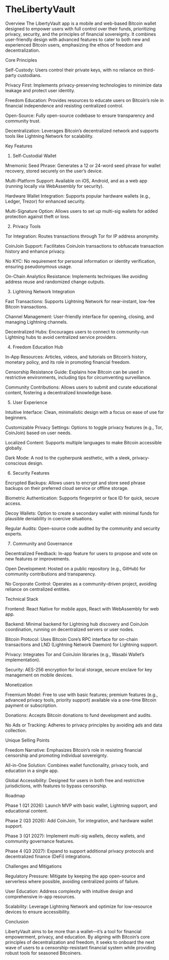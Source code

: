 # TheLibertyVault
Overview
The LibertyVault app is a mobile and web-based Bitcoin wallet designed to empower users with full control over their funds, prioritizing privacy, security, and the principles of financial sovereignty. It combines user-friendly design with advanced features to cater to both new and experienced Bitcoin users, emphasizing the ethos of freedom and decentralization.

Core Principles

Self-Custody: Users control their private keys, with no reliance on third-party custodians.

Privacy First: Implements privacy-preserving technologies to minimize data leakage and protect user identity.

Freedom Education: Provides resources to educate users on Bitcoin’s role in financial independence and resisting centralized control.

Open-Source: Fully open-source codebase to ensure transparency and community trust.

Decentralization: Leverages Bitcoin’s decentralized network and supports tools like Lightning Network for scalability.

Key Features

1. Self-Custodial Wallet

Mnemonic Seed Phrase: Generates a 12 or 24-word seed phrase for wallet recovery, stored securely on the user’s device.

Multi-Platform Support: Available on iOS, Android, and as a web app (running locally via WebAssembly for security).

Hardware Wallet Integration: Supports popular hardware wallets (e.g., Ledger, Trezor) for enhanced security.

Multi-Signature Option: Allows users to set up multi-sig wallets for added protection against theft or loss.

2. Privacy Tools

Tor Integration: Routes transactions through Tor for IP address anonymity.

CoinJoin Support: Facilitates CoinJoin transactions to obfuscate transaction history and enhance privacy.

No KYC: No requirement for personal information or identity verification, ensuring pseudonymous usage.

On-Chain Analytics Resistance: Implements techniques like avoiding address reuse and randomized change outputs.

3. Lightning Network Integration

Fast Transactions: Supports Lightning Network for near-instant, low-fee Bitcoin transactions.

Channel Management: User-friendly interface for opening, closing, and managing Lightning channels.

Decentralized Hubs: Encourages users to connect to community-run Lightning hubs to avoid centralized service providers.

4. Freedom Education Hub

In-App Resources: Articles, videos, and tutorials on Bitcoin’s history, monetary policy, and its role in promoting financial freedom.

Censorship Resistance Guide: Explains how Bitcoin can be used in restrictive environments, including tips for circumventing surveillance.

Community Contributions: Allows users to submit and curate educational content, fostering a decentralized knowledge base.

5. User Experience

Intuitive Interface: Clean, minimalistic design with a focus on ease of use for beginners.

Customizable Privacy Settings: Options to toggle privacy features (e.g., Tor, CoinJoin) based on user needs.

Localized Content: Supports multiple languages to make Bitcoin accessible globally.

Dark Mode: A nod to the cypherpunk aesthetic, with a sleek, privacy-conscious design.

6. Security Features

Encrypted Backups: Allows users to encrypt and store seed phrase backups on their preferred cloud service or offline storage.

Biometric Authentication: Supports fingerprint or face ID for quick, secure access.

Decoy Wallets: Option to create a secondary wallet with minimal funds for plausible deniability in coercive situations.

Regular Audits: Open-source code audited by the community and security experts.

7. Community and Governance

Decentralized Feedback: In-app feature for users to propose and vote on new features or improvements.

Open Development: Hosted on a public repository (e.g., GitHub) for community contributions and transparency.

No Corporate Control: Operates as a community-driven project, avoiding reliance on centralized entities.

Technical Stack

Frontend: React Native for mobile apps, React with WebAssembly for web app.

Backend: Minimal backend for Lightning hub discovery and CoinJoin coordination, running on decentralized servers or user nodes.

Bitcoin Protocol: Uses Bitcoin Core’s RPC interface for on-chain transactions and LND (Lightning Network Daemon) for Lightning support.

Privacy: Integrates Tor and CoinJoin libraries (e.g., Wasabi Wallet’s implementation).

Security: AES-256 encryption for local storage, secure enclave for key management on mobile devices.

Monetization

Freemium Model: Free to use with basic features; premium features (e.g., advanced privacy tools, priority support) available via a one-time Bitcoin payment or subscription.

Donations: Accepts Bitcoin donations to fund development and audits.

No Ads or Tracking: Adheres to privacy principles by avoiding ads and data collection.

Unique Selling Points

Freedom Narrative: Emphasizes Bitcoin’s role in resisting financial censorship and promoting individual sovereignty.

All-in-One Solution: Combines wallet functionality, privacy tools, and education in a single app.

Global Accessibility: Designed for users in both free and restrictive jurisdictions, with features to bypass censorship.

Roadmap

Phase 1 (Q1 2026): Launch MVP with basic wallet, Lightning support, and educational content.

Phase 2 (Q3 2026): Add CoinJoin, Tor integration, and hardware wallet support.

Phase 3 (Q1 2027): Implement multi-sig wallets, decoy wallets, and community governance features.

Phase 4 (Q3 2027): Expand to support additional privacy protocols and decentralized finance (DeFi) integrations.

Challenges and Mitigations

Regulatory Pressure: Mitigate by keeping the app open-source and serverless where possible, avoiding centralized points of failure.

User Education: Address complexity with intuitive design and comprehensive in-app resources.

Scalability: Leverage Lightning Network and optimize for low-resource devices to ensure accessibility.

Conclusion

LibertyVault aims to be more than a wallet—it’s a tool for financial empowerment, privacy, and education. By aligning with Bitcoin’s core principles of decentralization and freedom, it seeks to onboard the next wave of users to a censorship-resistant financial system while providing robust tools for seasoned Bitcoiners.

